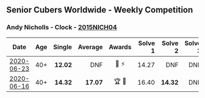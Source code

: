 ## Senior Cubers Worldwide - Weekly Competition
### Andy Nicholls - Clock - [2015NICH04](https://www.worldcubeassociation.org/persons/2015NICH04?event=clock)

| Date | Age | Single | Average | Awards | Solve 1 | Solve 2 | Solve 3 | Solve 4 | Solve 5 | Video |
| :--: | :--: | --: | --: | :--: | --: | --: | --: | --: | --: | :-- |
| [2020-06-23](../../results/clock/2020-06-23.md) | 40+ | **12.02** | DNF | 🥈 ⚡ | 14.27 | DNF | DNF | **12.02** | 12.86 | [Link](https://www.facebook.com/events/1618516681636159/permalink/1624284247726069/) |
| [2020-06-16](../../results/clock/2020-06-16.md) | 40+ | **14.32** | **17.07** | 🏆 🥇 | 16.40 | **14.32** | DNF | 15.96 | 18.84 | [Link](https://www.facebook.com/events/296087658445428/permalink/298845524836308/) |


<!-- Global site tag (gtag.js) - Google Analytics -->
<script async src="https://www.googletagmanager.com/gtag/js?id=UA-86348435-3"></script>
<script>window.dataLayer = window.dataLayer || []; function gtag() {dataLayer.push(arguments);} gtag('js', new Date()); gtag('config', 'UA-86348435-3');</script>
